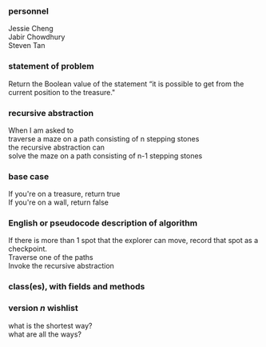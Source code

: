 ### personnel
Jessie Cheng </br>
Jabir Chowdhury </br>
Steven Tan

### statement of problem

Return the Boolean value of the statement “it is possible to get from the current position to the treasure."

### recursive abstraction
When I am asked to  </br>
  traverse a maze on a path consisting of n stepping stones  </br>
the recursive abstraction can  </br>
  solve the maze on a path consisting of n-1 stepping stones  </br>

### base case
If you're on a treasure, return true  </br>
If you're on a wall, return false  </br>


### English or pseudocode description of algorithm
If there is more than 1 spot that the explorer can move, record that spot as a checkpoint. <br>
Traverse one of the paths <br>
Invoke the recursive abstraction <br>

### class(es), with fields and methods

### version *n* wishlist
what is the shortest way? </br>
what are all the ways?


